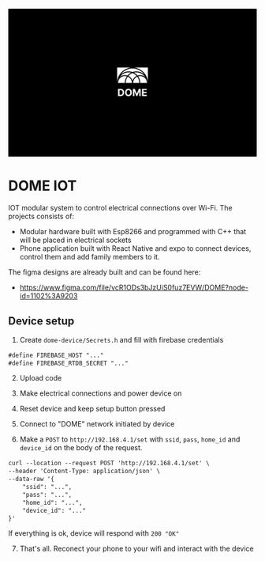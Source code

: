 
![Cover](/assets/cover.png)

# DOME IOT

IOT modular system to control electrical connections over Wi-Fi.
The projects consists of:
- Modular hardware built with Esp8266 and programmed with C++ that will be placed in electrical sockets
- Phone application built with React Native and expo to connect devices, control them and add family members to it. 

The figma designs are already built and can be found here: 
-  https://www.figma.com/file/vcR1ODs3bJzUiS0fuz7EVW/DOME?node-id=1102%3A9203

## Device setup

1. Create `dome-device/Secrets.h` and fill with firebase credentials

```
#define FIREBASE_HOST "..."
#define FIREBASE_RTDB_SECRET "..." 
```

2. Upload code

3. Make electrical connections and power device on

4. Reset device and keep setup button pressed

5. Connect to "DOME" network initiated by device

6. Make a `POST` to `http://192.168.4.1/set` with `ssid`, `pass`, `home_id` and `device_id` on the body of the request.

```curl
curl --location --request POST 'http://192.168.4.1/set' \
--header 'Content-Type: application/json' \
--data-raw '{
    "ssid": "...",
    "pass": "...",
    "home_id": "...",
    "device_id": "..."
}'
```

If everything is ok, device will respond with `200 "OK"`

7. That's all. Reconect your phone to your wifi and interact with the device